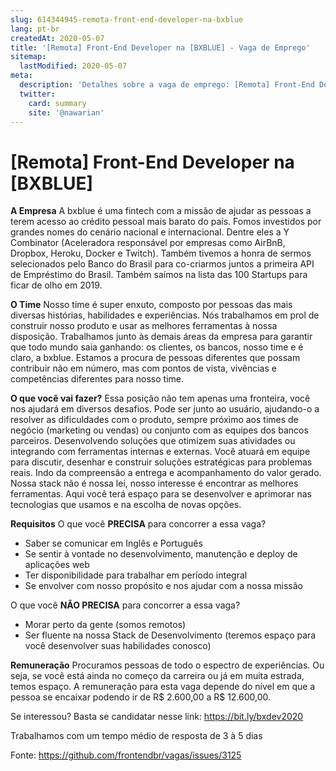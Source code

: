 ```yaml
---
slug: 614344945-remota-front-end-developer-na-bxblue
lang: pt-br
createdAt: 2020-05-07
title: '[Remota] Front-End Developer na [BXBLUE] - Vaga de Emprego'
sitemap:
  lastModified: 2020-05-07
meta:
  description: 'Detalhes sobre a vaga de emprego: [Remota] Front-End Developer na [BXBLUE]'
  twitter:
    card: summary
    site: '@nawarian'
---
```


# [Remota] Front-End Developer na [BXBLUE]

**A Empresa**
A bxblue é uma fintech com a missão de ajudar as pessoas a terem acesso ao crédito pessoal mais barato do país. Fomos investidos por grandes nomes do cenário nacional e internacional. Dentre eles a Y Combinator (Aceleradora responsável por empresas como AirBnB, Dropbox, Heroku, Docker e Twitch). Também tivemos a honra de sermos selecionados pelo Banco do Brasil para co-criarmos juntos a primeira API de Empréstimo do Brasil. Também saímos na lista das 100 Startups para ficar de olho em 2019.

**O Time**
Nosso time é super enxuto, composto por pessoas das mais diversas histórias, habilidades e experiências. Nós trabalhamos em prol de construir nosso produto e usar as melhores ferramentas à nossa disposição.
Trabalhamos junto às demais áreas da empresa para garantir que todo mundo saia ganhando: os clientes, os bancos, nosso time e é claro, a bxblue.
Estamos a procura de pessoas diferentes que possam contribuir não em número, mas com pontos de vista, vivências e competências diferentes para nosso time.

**O que você vai fazer?**
Essa posição não tem apenas uma fronteira, você nos ajudará em diversos desafios. Pode ser junto ao usuário, ajudando-o a resolver as dificuldades com o produto, sempre próximo aos times de negócio (marketing ou vendas) ou conjunto com as equipes dos bancos parceiros. Desenvolvendo soluções que otimizem suas atividades ou integrando com ferramentas internas e externas.
Você atuará em equipe para discutir, desenhar e construir soluções estratégicas para problemas reais. Indo da compreensão a entrega e acompanhamento do valor gerado.
Nossa stack não é nossa lei, nosso interesse é encontrar as melhores ferramentas. Aqui você terá espaço para se desenvolver e aprimorar nas tecnologias que usamos e na escolha de novas opções.

**Requisitos**
O que você **PRECISA** para concorrer a essa vaga?

- Saber se comunicar em Inglês e Português
- Se sentir à vontade no desenvolvimento, manutenção e deploy de aplicações web
- Ter disponibilidade para trabalhar em período integral
- Se envolver com nosso propósito e nos ajudar com a nossa missão

O que você **NÃO PRECISA** para concorrer a essa vaga?

- Morar perto da gente (somos remotos)
- Ser fluente na nossa Stack de Desenvolvimento (teremos espaço para você desenvolver suas habilidades conosco)

**Remuneração**
Procuramos pessoas de todo o espectro de experiências. Ou seja, se você está ainda no começo da carreira ou já em muita estrada, temos espaço. A remuneração para esta vaga depende do nível em que a pessoa se encaixar podendo ir de R$ 2.600,00 a R$ 12.600,00.

Se interessou? Basta se candidatar nesse link: https://bit.ly/bxdev2020

Trabalhamos com um tempo médio de resposta de 3 à 5 dias 


Fonte: https://github.com/frontendbr/vagas/issues/3125